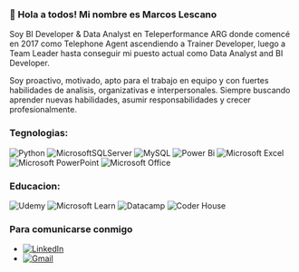 ### 👋 Hola a todos! Mi nombre es Marcos Lescano 

<!--
**MarcosJavierLescano/MarcosJavierLescano** is a ✨ _special_ ✨ repository because its `README.md` (this file) appears on your GitHub profile. -->

Soy BI Developer & Data Analyst en Teleperformance ARG donde comencé en 2017 como Telephone Agent ascendiendo a Trainer Developer, luego a Team Leader hasta conseguir mi puesto actual como Data Analyst and BI Developer.

Soy proactivo, motivado, apto para el trabajo en equipo y con fuertes habilidades de analisis, organizativas e interpersonales. Siempre buscando aprender nuevas habilidades, asumir responsabilidades y crecer profesionalmente.

### Tegnologias:

![Python](https://img.shields.io/badge/Python-0000FF?style=for-the-badge&logo=python&logoColor=yellow)
![MicrosoftSQLServer](https://img.shields.io/badge/Microsoft%20SQL%20Server-CC2927?style=for-the-badge&logo=microsoft%20sql%20server&logoColor=white)
![MySQL](https://img.shields.io/badge/mysql-%2300f.svg?style=for-the-badge&logo=mysql&logoColor=white)
![Power Bi](https://img.shields.io/badge/power_bi-F2C811?style=for-the-badge&logo=powerbi&logoColor=black)
![Microsoft Excel](https://img.shields.io/badge/Microsoft_Excel-217346?style=for-the-badge&logo=microsoft-excel&logoColor=white)
![Microsoft PowerPoint](https://img.shields.io/badge/Microsoft_PowerPoint-B7472A?style=for-the-badge&logo=microsoft-powerpoint&logoColor=white)
![Microsoft Office](https://img.shields.io/badge/Microsoft_Office-D83B01?style=for-the-badge&logo=microsoft-office&logoColor=white)

### Educacion:
![Udemy](https://img.shields.io/badge/Udemy-A435F0?style=for-the-badge&logo=Udemy&logoColor=white)
![Microsoft Learn](https://img.shields.io/badge/Microsoft_Learn-258ffa?style=for-the-badge&logo=microsoft&logoColor=white)
![Datacamp](https://img.shields.io/badge/Datacamp-05192D?style=for-the-badge&logo=datacamp&logoColor=03E860)
![Coder House](https://img.shields.io/badge/Coder_House-101010?style=for-the-badge&logo=coder-house&logoColor=101010)


### Para comunicarse conmigo
- [![LinkedIn](https://img.shields.io/badge/linkedin-%230077B5.svg?style=for-the-badge&logo=linkedin&logoColor=white)](https://www.linkedin.com/in/marcos-javier-lescano-061b5a21b/)
- [![Gmail](https://img.shields.io/badge/Gmail-D14836?style=for-the-badge&logo=gmail&logoColor=white)](mjl1091@gmail.com)
